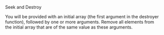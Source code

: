 Seek and Destroy 

You will be provided with an initial array 
(the first argument in the destroyer function), 
followed by one or more arguments. Remove all 
elements from the initial array that are of the 
same value as these arguments.